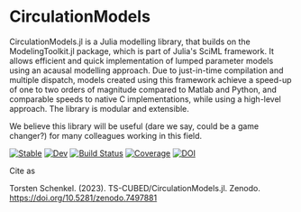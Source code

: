 # CirculationModels

CirculationModels.jl is a Julia modelling library, that builds on the ModelingToolkit.jl package, which is part of Julia's SciML framework. It allows efficient and quick implementation of lumped parameter models using an acausal modelling approach. Due to just-in-time compilation and multiple dispatch, models created using this framework achieve a speed-up of one to two orders of magnitude compared to Matlab and Python, and comparable speeds to native C implementations, while using a high-level approach. The library is modular and extensible.

We believe this library will be useful (dare we say, could be a game changer?) for many colleagues working in this field.

[![Stable](https://img.shields.io/badge/docs-stable-blue.svg)](https://TS-CUBED.github.io/CirculationModels.jl/stable/)
[![Dev](https://img.shields.io/badge/docs-dev-blue.svg)](https://TS-CUBED.github.io/CirculationModels.jl/dev/)
[![Build Status](https://github.com/TS-CUBED/CirculationModels.jl/actions/workflows/CI.yml/badge.svg?branch=main)](https://github.com/TS-CUBED/CirculationModels.jl/actions/workflows/CI.yml?query=branch%3Amain)
[![Coverage](https://codecov.io/gh/TS-CUBED/CirculationModels.jl/branch/main/graph/badge.svg)](https://codecov.io/gh/TS-CUBED/CirculationModels.jl)
[![DOI](https://zenodo.org/badge/DOI/10.5281/zenodo.7497881.svg)](https://doi.org/10.5281/zenodo.7497881)

Cite as

Torsten Schenkel. (2023). TS-CUBED/CirculationModels.jl. Zenodo. https://doi.org/10.5281/zenodo.7497881

